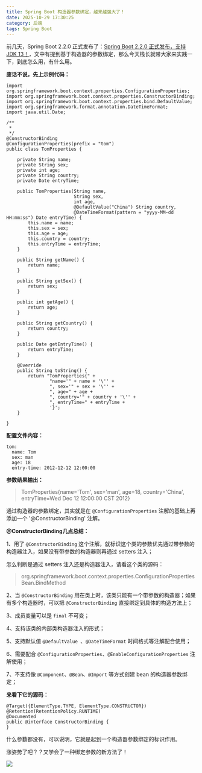 ```yaml
---
title: Spring Boot 构造器参数绑定，越来越强大了！
date: 2025-10-29 17:30:25
category: 后端
tags: Spring Boot
---
```


前几天，Spring Boot 2.2.0 正式发布了：[Spring Boot 2.2.0 正式发布，支持 JDK 13！](https://mp.weixin.qq.com/s/3TF6ooiW3JUzSGeAiQ9m8g)，文中有提到基于构造器的参数绑定，那么今天栈长就带大家来实践一下，到底怎么用，有什么用。

**废话不说，先上示例代码：**

```
import org.springframework.boot.context.properties.ConfigurationProperties;
import org.springframework.boot.context.properties.ConstructorBinding;
import org.springframework.boot.context.properties.bind.DefaultValue;
import org.springframework.format.annotation.DateTimeFormat;
import java.util.Date;

/**
 * 
 */
@ConstructorBinding
@ConfigurationProperties(prefix = "tom")
public class TomProperties {

    private String name;
    private String sex;
    private int age;
    private String country;
    private Date entryTime;

    public TomProperties(String name,
                         String sex,
                         int age,
                         @DefaultValue("China") String country,
                         @DateTimeFormat(pattern = "yyyy-MM-dd HH:mm:ss") Date entryTime) {
        this.name = name;
        this.sex = sex;
        this.age = age;
        this.country = country;
        this.entryTime = entryTime;
    }

    public String getName() {
        return name;
    }

    public String getSex() {
        return sex;
    }

    public int getAge() {
        return age;
    }

    public String getCountry() {
        return country;
    }

    public Date getEntryTime() {
        return entryTime;
    }

    @Override
    public String toString() {
        return "TomProperties{" +
                "name='" + name + '\'' +
                ", sex='" + sex + '\'' +
                ", age=" + age +
                ", country='" + country + '\'' +
                ", entryTime=" + entryTime +
                '}';
    }

}
```

**配置文件内容：**

```
tom:
  name: Tom
  sex: man
  age: 18
  entry-time: 2012-12-12 12:00:00
```

**参数结果输出：**

> TomProperties{name='Tom', sex='man', age=18, country='China', entryTime=Wed Dec 12 12:00:00 CST 2012}

通过构造器的参数绑定，其实就是在 `@ConfigurationProperties` 注解的基础上再添加一个 '@ConstructorBinding' 注解。

**@ConstructorBinding几点总结：**

1、用了 `@ConstructorBinding` 这个注解，就标识这个类的参数优先通过带参数的构造器注入，如果没有带参数的构造器则再通过  setters  注入；

怎么判断是通过 setters 注入还是构造器注入，请看这个类的源码：

> org.springframework.boot.context.properties.ConfigurationPropertiesBean.BindMethod

2、当 `@ConstructorBinding` 用在类上时，该类只能有一个带参数的构造器；如果有多个构造器时，可以把 `@ConstructorBinding` 直接绑定到具体的构造方法上；

3、成员变量可以是 `final` 不可变；

4、支持该类的内部类构造器注入的形式；

5、支持默认值 `@DefaultValue `、`@DateTimeFormat` 时间格式等注解配合使用；

6、需要配合 `@ConfigurationProperties`、`@EnableConfigurationProperties` 注解使用；

7、不支持像 `@Component`、`@Bean`、`@Import` 等方式创建 bean 的构造器参数绑定；

**来看下它的源码：**

```
@Target({ElementType.TYPE, ElementType.CONSTRUCTOR})
@Retention(RetentionPolicy.RUNTIME)
@Documented
public @interface ConstructorBinding {
}
```

什么参数都没有，可以说明，它就是起到一个构造器参数绑定的标识作用。

涨姿势了吧？？又学会了一种绑定参数的新方法了！


![](http://img.javastack.cn/wx_search_javastack.png)